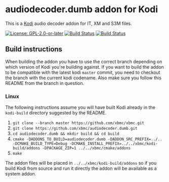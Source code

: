 # audiodecoder.dumb addon for Kodi

This is a [Kodi](https://kodi.tv) audio decoder addon for IT, XM and S3M files.

[![License: GPL-2.0-or-later](https://img.shields.io/badge/License-GPL%20v2+-blue.svg)](LICENSE.md)
[![Build Status](https://dev.azure.com/teamkodi/binary-addons/_apis/build/status/xbmc.audiodecoder.dumb?branchName=Matrix)](https://dev.azure.com/teamkodi/binary-addons/_build/latest?definitionId=1&branchName=Matrix)
[![Build Status](https://jenkins.kodi.tv/view/Addons/job/xbmc/job/audiodecoder.dumb/job/Matrix/badge/icon)](https://jenkins.kodi.tv/blue/organizations/jenkins/xbmc%2Faudiodecoder.dumb/branches/)
<!--- [![Build Status](https://ci.appveyor.com/api/projects/status/github/xbmc/audiodecoder.dumb?branch=Matrix&svg=true)](https://ci.appveyor.com/project/xbmc/audiodecoder-dumb?branch=Matrix) -->

## Build instructions

When building the addon you have to use the correct branch depending on which version of Kodi you're building against. 
If you want to build the addon to be compatible with the latest kodi `master` commit, you need to checkout the branch with the current kodi codename.
Also make sure you follow this README from the branch in question.

### Linux

The following instructions assume you will have built Kodi already in the `kodi-build` directory 
suggested by the README.

1. `git clone --branch master https://github.com/xbmc/xbmc.git`
2. `git clone https://github.com/xbmc/audiodecoder.dumb.git`
3. `cd audiodecoder.dumb && mkdir build && cd build`
4. `cmake -DADDONS_TO_BUILD=audiodecoder.dumb -DADDON_SRC_PREFIX=../.. -DCMAKE_BUILD_TYPE=Debug -DCMAKE_INSTALL_PREFIX=../../xbmc/kodi-build/addons -DPACKAGE_ZIP=1 ../../xbmc/cmake/addons`
5. `make`

The addon files will be placed in `../../xbmc/kodi-build/addons` so if you build Kodi from source and run it directly 
the addon will be available as a system addon.
